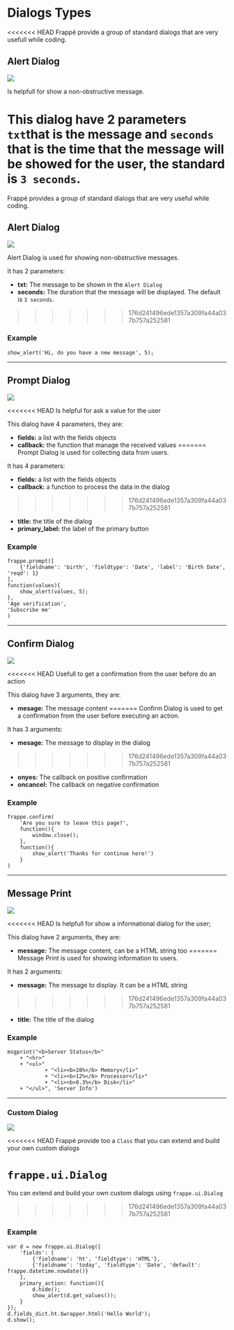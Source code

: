 # Dialogs Types

<<<<<<< HEAD
Frappé provide a group of standard dialogs that are very usefull while coding.

## Alert Dialog

<img class="screenshot" src="/docs/assets/img/app-development/show_alert.png">

Is helpfull for show a non-obstructive message.

This dialog have 2 parameters `txt`that is the message and `seconds` that is the time that the message will be showed for the user, the standard is `3 seconds`.
=======
Frappé provides a group of standard dialogs that are very useful while coding.

## Alert Dialog

<img class="screenshot" src="/docs/assets/img/app-development/show-alert.png">

Alert Dialog is used for showing non-obstructive messages.

It has 2 parameters:

- **txt:** The message to be shown in the `Alert Dialog`
- **seconds:** The duration that the message will be displayed. The default is `3 seconds`.
>>>>>>> 176d241496ede1357a309fa44a037b757a252581

### Example

	show_alert('Hi, do you have a new message', 5);

---

## Prompt Dialog

<img class="screenshot" src="/docs/assets/img/app-development/prompt.png">

<<<<<<< HEAD
Is helpful for ask a value for the user

This dialog have 4 parameters, they are:

- **fields:** a list with the fields objects
- **callback:** the function that manage the received values
=======
Prompt Dialog is used for collecting data from users.

It has 4 parameters:

- **fields:** a list with the fields objects
- **callback:** a function to process the data in the dialog
>>>>>>> 176d241496ede1357a309fa44a037b757a252581
- **title:** the title of the dialog
- **primary_label:** the label of the primary button

### Example

	frappe.prompt([
		{'fieldname': 'birth', 'fieldtype': 'Date', 'label': 'Birth Date', 'reqd': 1}  
	],
	function(values){
		show_alert(values, 5);
	},
	'Age verification',
	'Subscribe me'
	)

---
## Confirm Dialog

<img class="screenshot" src="/docs/assets/img/app-development/confirm-dialog.png">

<<<<<<< HEAD
Usefull to get a confirmation from the user before do an action

This dialog have 3 arguments, they are:

- **mesage:**  The message content
=======
Confirm Dialog is used to get a confirmation from the user before executing an action.

It has 3 arguments:

- **mesage:**  The message to display in the dialog
>>>>>>> 176d241496ede1357a309fa44a037b757a252581
- **onyes:** The callback on positive confirmation
- **oncancel:** The callback on negative confirmation

### Example

	frappe.confirm(
		'Are you sure to leave this page?',
		function(){
			window.close();
		},
		function(){
			show_alert('Thanks for continue here!')
		}
	)

---

## Message Print

<img class="screenshot" src="/docs/assets/img/app-development/msgprint.png">

<<<<<<< HEAD
Is helpfull for show a informational dialog for the user;

This dialog have 2 arguments, they are:

- **message:** The message content, can be a HTML string too
=======
Message Print is used for showing information to users.

It has 2 arguments:

- **message:** The message to display. It can be a HTML string
>>>>>>> 176d241496ede1357a309fa44a037b757a252581
- **title:** The title of the dialog

### Example

	msgprint("<b>Server Status</b>"
		+ "<hr>"
		+ "<ul>"
    			+ "<li><b>28%</b> Memory</li>"
    			+ "<li><b>12%</b> Processor</li>"
    			+ "<li><b>0.3%</b> Disk</li>"
		+ "</ul>", 'Server Info')

---

### Custom Dialog

<img class="screenshot" src="/docs/assets/img/app-development/dialog.png">

<<<<<<< HEAD
Frappé provide too a `Class` that you can extend and build your own custom dialogs

`frappe.ui.Dialog`
=======
You can extend and build your own custom dialogs using `frappe.ui.Dialog`
>>>>>>> 176d241496ede1357a309fa44a037b757a252581

### Example

	var d = new frappe.ui.Dialog({
		'fields': [
			{'fieldname': 'ht', 'fieldtype': 'HTML'},
			{'fieldname': 'today', 'fieldtype': 'Date', 'default': frappe.datetime.nowdate()}
		],
		primary_action: function(){
			d.hide();
			show_alert(d.get_values());
		}
	});
	d.fields_dict.ht.$wrapper.html('Hello World');
	d.show();




<!-- markdown -->
